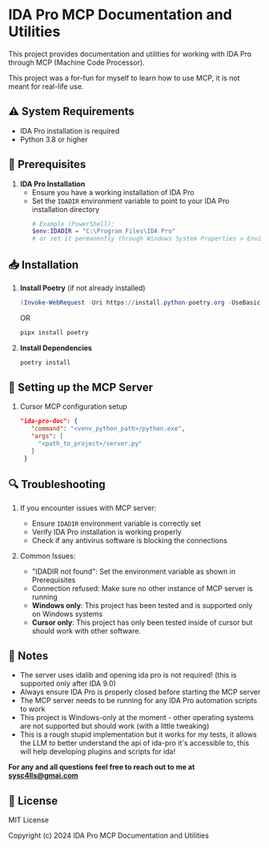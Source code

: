 # IDA Pro MCP Documentation and Utilities

This project provides documentation and utilities for working with IDA Pro through MCP (Machine Code Processor).

This project was a for-fun for myself to learn how to use MCP, it is not meant for real-life use.

## ⚠️ System Requirements

- IDA Pro installation is required
- Python 3.8 or higher

## 🔧 Prerequisites

1. **IDA Pro Installation**
   - Ensure you have a working installation of IDA Pro
   - Set the `IDADIR` environment variable to point to your IDA Pro installation directory
     ```powershell
     # Example (PowerShell):
     $env:IDADIR = "C:\Program Files\IDA Pro"
     # or set it permanently through Windows System Properties > Environment Variables
     ```


## 📥 Installation

1. **Install Poetry** (if not already installed)
   ```powershell
   (Invoke-WebRequest -Uri https://install.python-poetry.org -UseBasicParsing).Content | py -
   ```
   OR 
   ```powershell
   pipx install poetry
   ```

2. **Install Dependencies**
   ```powershell
   poetry install
   ```

## 🚀 Setting up the MCP Server
1. Cursor MCP configuration setup
   ```json
   "ida-pro-doc": {
      "command": "<venv_python_path>/python.exe",
      "args": [
        "<path_to_project>/server.py"
      ]
    }
   ```

## 🔍 Troubleshooting

1. If you encounter issues with MCP server:
   - Ensure `IDADIR` environment variable is correctly set
   - Verify IDA Pro installation is working properly
   - Check if any antivirus software is blocking the connections

2. Common Issues:
   - "IDADIR not found": Set the environment variable as shown in Prerequisites
   - Connection refused: Make sure no other instance of MCP server is running
   - **Windows only**: This project has been tested and is supported only on Windows systems
   - **Cursor only**: This project has only been tested inside of cursor but should work with other software.

## 📝 Notes

- The server uses idalib and opening ida pro is not required! (this is supported only after IDA 9.0)
- Always ensure IDA Pro is properly closed before starting the MCP server
- The MCP server needs to be running for any IDA Pro automation scripts to work
- This project is Windows-only at the moment - other operating systems are not supported but should work (with a little tweaking)
- This is a rough stupid implementation but it works for my tests, it allows the LLM to better understand the api of ida-pro it's accessible to,
  this will help developing plugins and scripts for ida!

**For any and all questions feel free to reach out to me at sysc4lls@gmai.com**

## 📄 License

MIT License

Copyright (c) 2024 IDA Pro MCP Documentation and Utilities
